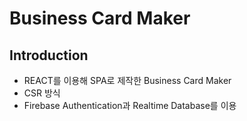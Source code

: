 # Business Card Maker

## Introduction
- REACT를 이용해 SPA로 제작한 Business Card Maker
- CSR 방식
- Firebase Authentication과 Realtime Database를 이용
